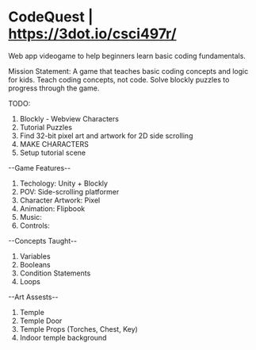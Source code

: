 # CodeQuest | https://3dot.io/csci497r/
Web app videogame to help beginners learn basic coding fundamentals.

Mission Statement: A game that teaches basic coding concepts and logic for kids.
Teach coding concepts, not code. Solve blockly puzzles to progress through the game.

TODO:
1. Blockly - Webview Characters
2. Tutorial Puzzles
3. Find 32-bit pixel art and artwork for 2D side scrolling 
4. MAKE CHARACTERS
4. Setup tutorial scene

--Game Features--
1. Techology: Unity + Blockly
2. POV: Side-scrolling platformer
3. Character Artwork: Pixel
4. Animation: Flipbook
5. Music: 
6. Controls:

--Concepts Taught--
1. Variables
2. Booleans
3. Condition Statements
4. Loops


--Art Assests-- 
1. Temple
2. Temple Door 
3. Temple Props (Torches, Chest, Key)
4. Indoor temple background
